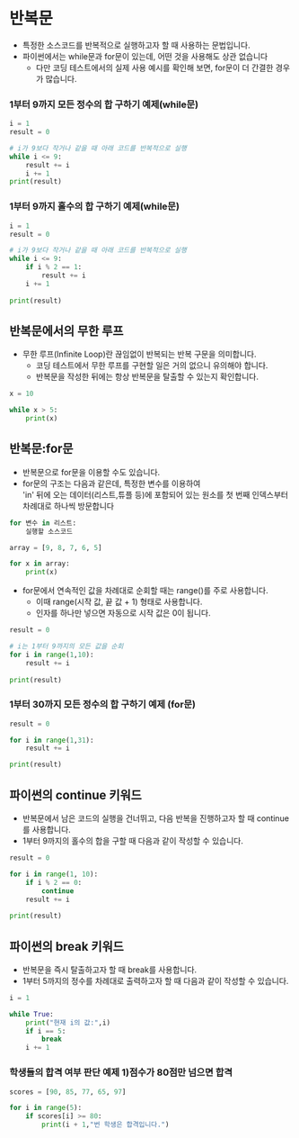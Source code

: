 # 반복문
- 특정한 소스코드를 반복적으로 실행하고자 할 때 사용하는 문법입니다.
- 파이썬에서는 while문과 for문이 있는데, 어떤 것을 사용해도 상관 없습니다
    - 다만 코딩 테스트에서의 실제 사용 예시를 확인해 보면, for문이 더 간결한 경우가 많습니다. 

### 1부터 9까지 모든 정수의 합 구하기 예제(while문)
```python
i = 1
result = 0

# i가 9보다 작거나 같을 때 아래 코드를 반복적으로 실행
while i <= 9:
    result += i
    i += 1
print(result)
```

### 1부터 9까지 홀수의 합 구하기 예제(while문)
```python
i = 1
result = 0

# i가 9보다 작거나 같을 때 아래 코드를 반복적으로 실행
while i <= 9:
    if i % 2 == 1:
        result += i
    i += 1
    
print(result)
```
## 반복문에서의 무한 루프
- 무한 루프(Infinite Loop)란 끊임없이 반복되는 반복 구문을 의미합니다.
    - 코딩 테스트에서 무한 루프를 구현할 일은 거의 없으니 유의해야 합니다.
    - 반복문을 작성한 뒤에는 항상 반복문을 탈출할 수 있는지 확인합니다.
```python
x = 10

while x > 5:
    print(x)
```
## 반복문:for문
- 반복문으로 for문을 이용할 수도 있습니다.
- for문의 구조는 다음과 같은데, 특정한 변수를 이용하여    
'in' 뒤에 오는 데이터(리스트,튜플 등)에 포함되어 있는 원소를 첫 번째 인덱스부터 차례대로 하나씩 방문합니다
```python
for 변수 in 리스트:
    실행할 소스코드
```

```python
array = [9, 8, 7, 6, 5]

for x in array:
    print(x)
```

- for문에서 연속적인 값을 차례대로 순회할 때는 range()를 주로 사용합니다.
    - 이때 range(시작 값, 끝 값 + 1) 형태로 사용합니다.
    - 인자를 하나만 넣으면 자동으로 시작 값은 0이 됩니다.
```python
result = 0

# i는 1부터 9까지의 모든 값을 순회
for i in range(1,10):
    result += i
    
print(result)
```

### 1부터 30까지 모든 정수의 합 구하기 예제 (for문)
```python
result = 0

for i in range(1,31):
    result += i

print(result)
```
## 파이썬의 continue 키워드
- 반복문에서 남은 코드의 실행을 건너뛰고, 다음 반복을 진행하고자 할 때 continue를 사용합니다.
- 1부터 9까지의 홀수의 합을 구할 때 다음과 같이 작성할 수 있습니다.
```python
result = 0

for i in range(1, 10):
    if i % 2 == 0:
        continue
    result += i
    
print(result)    
```
## 파이썬의 break 키워드
- 반복문을 즉시 탈출하고자 할 때 break를 사용합니다.
- 1부터 5까지의 정수를 차례대로 출력하고자 할 때 다음과 같이 작성할 수 있습니다.
```python
i = 1

while True:
    print("현재 i의 값:",i)
    if i == 5:
        break
    i += 1
```

### 학생들의 합격 여부 판단 예제 1)점수가 80점만 넘으면 합격
```python
scores = [90, 85, 77, 65, 97]

for i in range(5):
    if scores[i] >= 80:
        print(i + 1,"번 학생은 합격입니다.")
```
